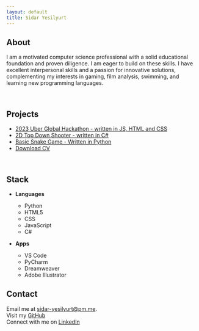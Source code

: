 ```yaml
---
layout: default
title: Sidar Yesilyurt
---
```

## About
I am a motivated computer science professional with a solid educational foundation and proven diligence. I am eager to build on these skills. I have excellent interpersonal skills and a passion for innovative solutions, complementing my interests in gaming, film analysis, swimming, and learning new programming languages.

<br>

## Projects

- [2023 Uber Global Hackathon - written in JS, HTML and CSS](https://github.com/sidar-yesilyurt/405-Found)
- [2D Top Down Shooter - written in C#](https://github.com/sidar-yesilyurt/shooter-game)
- [Basic Snake Game - Written in Python](https://github.com/sidar-yesilyurt/SnakeGame)
- [Download CV](/assets/Sidar_Resume.pdf)

<br>

## Stack
- **Languages**
    - Python
    - HTML5
    - CSS
    - JavaScript
    - C#

- **Apps**
    -  VS Code
    -  PyCharm
    -  Dreamweaver
    -  Adobe Illustrator

## Contact
Email me at [sidar-yesilyurt@pm.me](mailto:sidar-yesilyurt@proton.me). <br>
Visit my [GitHub](https://github.com/sidar-yesilyurt) <br>
Connect with me on [LinkedIn](https://www.linkedin.com/in/sidaryesilyurt/)
